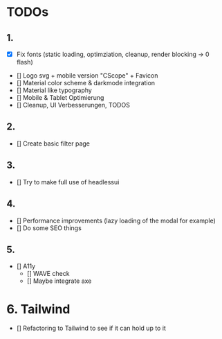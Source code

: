 # TODOs

## 1.

- [x] Fix fonts (static loading, optimziation, cleanup, render blocking -> 0 flash)
- [] Logo svg + mobile version "CScope" + Favicon
- [] Material color scheme & darkmode integration
- [] Material like typography
- [] Mobile & Tablet Optimierung
- [] Cleanup, UI Verbesserungen, TODOS

## 2.

- [] Create basic filter page

## 3.

- [] Try to make full use of headlessui

## 4.

- [] Performance improvements (lazy loading of the modal for example)
- [] Do some SEO things

## 5.

- [] A11y
  - [] WAVE check
  - [] Maybe integrate axe

# 6. Tailwind

- [] Refactoring to Tailwind to see if it can hold up to it
